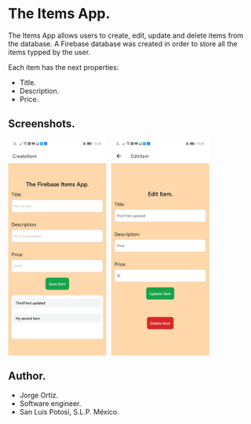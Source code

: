 # The Items App.

The Items App allows users to create, edit, update and delete items from the database.
A Firebase database was created in order to store all the items typped by the user.

Each item has the next properties:
- Title.
- Description.
- Price.

## Screenshots.

<div style="display: flex; gap: 10px;">
  <img src='./assets/01.jpg' width='200'>
  <img src='./assets/02.jpg' width='200'>
</div>

## Author.

- Jorge Ortiz.
- Software engineer.
- San Luis Potosí, S.L.P. México.
